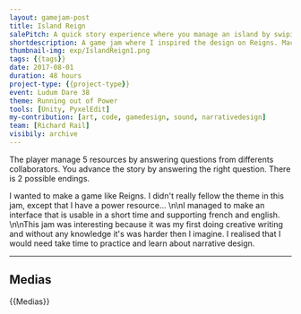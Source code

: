 ```yaml
---
layout: gamejam-post
title: Island Reign
salePitch: A quick story experience where you manage an island by swiping left or right. Don't empty out any of your resources.
shortdescription: A game jam where I inspired the design on Reigns. Macanicaly and graphicaly simple but I still had issue on one aspect...
thumbnail-img: exp/IslandReign1.png
tags: {{tags}}
date: 2017-08-01
duration: 48 hours
project-type: {{project-type}}
event: Ludum Dare 38
theme: Running out of Power
tools: [Unity, PyxelEdit]
my-contribution: [art, code, gamedesign, sound, narrativedesign]
team: [Richard Rail]
visibily: archive
---
```


The player manage 5 resources by answering questions from differents collaborators. You advance the story by answering the right question. There is 2 possible endings.

I wanted to make a game like Reigns. I didn't really fellow the theme in this jam, except that I have a power resource... \n\nI managed to make an interface that is usable in a short time and supporting french and english. \n\nThis jam was interesting because it was my first doing creative writing and without any knowledge it's was harder then I imagine. I realised that I would need take time to practice and learn about narrative design.

***
## Medias

{{Medias}}
